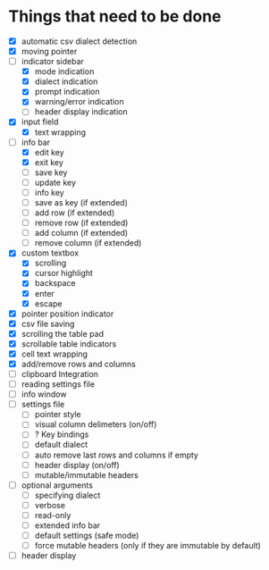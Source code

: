 # Things that need to be done

- [x] automatic csv dialect detection
- [x] moving pointer
- [ ] indicator sidebar
	- [x] mode indication
	- [x] dialect indication
	- [x] prompt indication
	- [x] warning/error indication
	- [ ] header display indication
- [x] input field
	- [x] text wrapping
- [ ] info bar
	- [x] edit key
	- [x] exit key
	- [ ] save key
	- [ ] update key
	- [ ] info key
	- [ ] save as key (if extended)
	- [ ] add row (if extended)
	- [ ] remove row (if extended)
	- [ ] add column (if extended)
	- [ ] remove column (if extended)
- [x] custom textbox
	- [x] scrolling
	- [x] cursor highlight
	- [x] backspace
	- [x] enter
	- [x] escape
- [x] pointer position indicator
- [x] csv file saving
- [x] scrolling the table pad
- [x] scrollable table indicators
- [x] cell text wrapping
- [x] add/remove rows and columns
- [ ] clipboard Integration
- [ ] reading settings file
- [ ] info window
- [ ] settings file
	- [ ] pointer style
	- [ ] visual column delimeters (on/off)
	- [ ] ? Key bindings
	- [ ] default dialect
	- [ ] auto remove last rows and columns if empty
	- [ ] header display (on/off)
	- [ ] mutable/immutable headers
- [ ] optional arguments
	- [ ] specifying dialect
	- [ ] verbose
	- [ ] read-only
	- [ ] extended info bar
	- [ ] default settings (safe mode)
	- [ ] force mutable headers (only if they are immutable by default)
- [ ] header display
